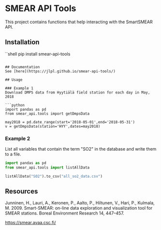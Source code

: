 # SMEAR API Tools

This project contains functions that help interacting with the SmartSMEAR API.

## Installation

``shell
pip install smear-api-tools
```

## Documentation 
See [here](https://jlpl.github.io/smear-api-tools/)

## Usage

### Example 1
Download DMPS data from Hyytiälä field station for each day in May, 2018

```python
import pandas as pd
from smear_api.tools import getDmpsData

may2018 = pd.date_range(start='2018-05-01',end='2018-05-31')
v = getDmpsData(station='HYY',dates=may2018)
```

### Example 2
List all variables that contain the term "SO2" in the database and write them to a file.

```python
import pandas as pd
from smear_api.tools import listAllData

listAllData("SO2").to_csv("all_so2_data.csv")
```

## Resources

Junninen, H., Lauri, A., Keronen, P., Aalto, P., Hiltunen, V., Hari, P., Kulmala, M. 2009. Smart-SMEAR: on-line data exploration and visualization tool for SMEAR stations. Boreal Environment Research 14, 447–457.

https://smear.avaa.csc.fi/
